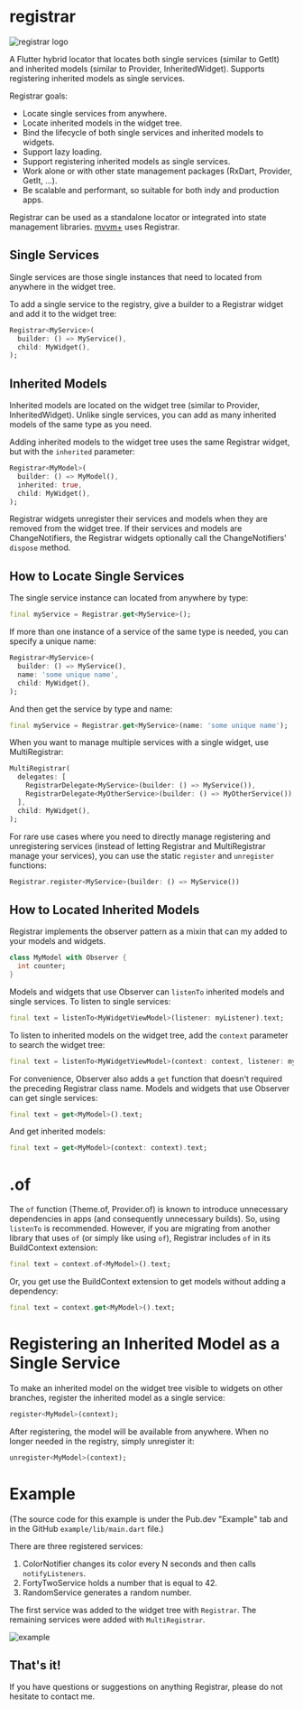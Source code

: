 # registrar

![registrar logo](https://github.com/buttonsrtoys/registrar/blob/main/assets/RegistrarLogo.png)

A Flutter hybrid locator that locates both single services (similar to GetIt) and inherited models (similar to Provider, InheritedWidget). Supports registering inherited models as single services.

Registrar goals:
- Locate single services from anywhere.
- Locate inherited models in the widget tree.
- Bind the lifecycle of both single services and inherited models to widgets.
- Support lazy loading.
- Support registering inherited models as single services.
- Work alone or with other state management packages (RxDart, Provider, GetIt, ...).
- Be scalable and performant, so suitable for both indy and production apps.

Registrar can be used as a standalone locator or integrated into state management libraries. [mvvm+](https://pub.dev/packages/mvvm_plus) uses Registrar.

## Single Services

Single services are those single instances that need to located from anywhere in the widget tree.

To add a single service to the registry, give a builder to a Registrar widget and add it to the widget tree:

```dart
Registrar<MyService>(
  builder: () => MyService(),
  child: MyWidget(),
);
```

## Inherited Models 

Inherited models are located on the widget tree (similar to Provider, InheritedWidget). Unlike single services, you can add as many inherited models of the same type as you need.

Adding inherited models to the widget tree uses the same Registrar widget, but with the `inherited` parameter:

```dart
Registrar<MyModel>(
  builder: () => MyModel(),
  inherited: true,
  child: MyWidget(),
);
```

Registrar widgets unregister their services and models when they are removed from the widget tree. If their services and models are ChangeNotifiers, the Registrar widgets optionally call the ChangeNotifiers' `dispose` method.

## How to Locate Single Services

The single service instance can located from anywhere by type:

```dart
final myService = Registrar.get<MyService>();
```

If more than one instance of a service of the same type is needed, you can specify a unique name:

```dart
Registrar<MyService>(
  builder: () => MyService(),
  name: 'some unique name',
  child: MyWidget(),
);
```

And then get the service by type and name:

```dart
final myService = Registrar.get<MyService>(name: 'some unique name');
```

When you want to manage multiple services with a single widget, use MultiRegistrar:

```dart
MultiRegistrar(
  delegates: [
    RegistrarDelegate<MyService>(builder: () => MyService()),
    RegistrarDelegate<MyOtherService>(builder: () => MyOtherService()),
  ],
  child: MyWidget(),
);
```

For rare use cases where you need to directly manage registering and unregistering services (instead of letting Registrar and MultiRegistrar manage your services), you can use the static `register` and `unregister` functions:

````dart
Registrar.register<MyService>(builder: () => MyService())
````

## How to Located Inherited Models

Registrar implements the observer pattern as a mixin that can my added to your models and widgets.

```dart
class MyModel with Observer {
  int counter;
}
```

Models and widgets that use Observer can `listenTo` inherited models and single services. To listen to single services:

```dart
final text = listenTo<MyWidgetViewModel>(listener: myListener).text;
```

To listen to inherited models on the widget tree, add the `context` parameter to search the widget tree:

```dart
final text = listenTo<MyWidgetViewModel>(context: context, listener: myListener).text;
```

For convenience, Observer also adds a `get` function that doesn't required the preceding Registrar class name. Models and widgets that use Observer can get single services:

```dart
final text = get<MyModel>().text;
```

And get inherited models:

```dart
final text = get<MyModel>(context: context).text;
```

# .of

The `of` function (Theme.of, Provider.of) is known to introduce unnecessary dependencies in apps (and consequently unnecessary builds). So, using `listenTo` is recommended. However, if you are migrating from another library that uses `of` (or simply like using `of`), Registrar includes `of` in its BuildContext extension:

```dart
final text = context.of<MyModel>().text;
```

Or, you get use the BuildContext extension to get models without adding a dependency:

```dart
final text = context.get<MyModel>().text;
```

# Registering an Inherited Model as a Single Service

To make an inherited model on the widget tree visible to widgets on other branches, register the inherited model as a single service:

```dart
register<MyModel>(context);
```

After registering, the model will be available from anywhere. When no longer needed in the registry, simply unregister it:

```dart
unregister<MyModel>(context);
```

# Example
(The source code for this example is under the Pub.dev "Example" tab and in the GitHub `example/lib/main.dart` file.)

There are three registered services:
1. ColorNotifier changes its color every N seconds and then calls `notifyListeners`.
2. FortyTwoService holds a number that is equal to 42.
3. RandomService generates a random number.

The first service was added to the widget tree with `Registrar`. The remaining services were added with `MultiRegistrar`.

![example](https://github.com/buttonsrtoys/registrar/blob/main/example/example.gif)

## That's it! 

If you have questions or suggestions on anything Registrar, please do not hesitate to contact me.

